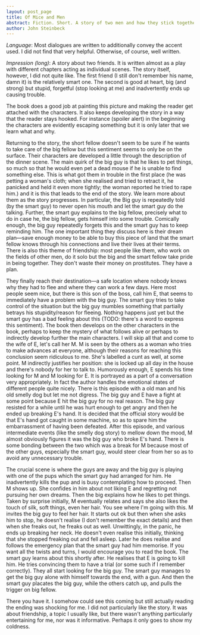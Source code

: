 ```yaml
---
layout: post_page
title: Of Mice and Men
abstract: Fiction. Short. A story of two men and how they stick together through trying times. The ending was surprising despite being somewhat predictable. Nicely written but certainly not my taste.
author: John Steinbeck
---
```


*Language*: Most dialogues are written to additionally convey the accent used. I did not find that very helpful. Otherwise, of course, well written.

*Impression (long)*: A story about two friends. It is written almost as a play with different chapters acting as individual scenes. The story itself, however, I did not quite like. The first friend (I still don't remember his name, damn it) is the relatively smart one. The second is good at heart, big (and strong) but stupid, forgetful (stop looking at me) and inadvertently ends up causing trouble. 

The book does a good job at painting this picture and making the reader get attached with the characters. It also keeps developing the story in a way that the reader stays hooked. For instance (spoiler alert) in the beginning the characters are evidently escaping something but it is only later that we learn what and why. 

Returning to the story, the short fellow doesn't seem to be sure if he wants to take care of the big fellow but this sentiment seems to only be on the surface. Their characters are developed a little through the description of the dinner scene. The main quirk of the big guy is that he likes to pet things, so much so that he would even pet a dead mouse if he is unable to find something else. This is what got them in trouble in the first place (he was petting a woman's cloth; when she realised and tried to retract it, he panicked and held it even more tightly; the woman reported he tried to rape him.) and it is this that leads to the end of the story. We learn more about them as the story progresses. In particular, the Big guy is repeatedly told (by the smart guy) to never open his mouth and let the smart guy do the talking. Further, the smart guy explains to the big fellow, precisely what to do in case he, the big fellow, gets himself into some trouble. Comically enough, the big guy repeatedly forgets this and the smart guy has to keep reminding him. The one important thing they discuss here is their dream plan—save enough money to be able to buy this piece of land that the smart fellow knows through his connections and live their lives at their terms. There is also this theme of friendship: most people like them, who work on the fields of other men, do it solo but the big and the smart fellow take pride in being together. They don't waste their money on prostitutes. They have a plan. 

They finally reach their destination—a safe location where nobody knows why they had to flee and where they can work a few days. Here most people seem nice, but there is this son of the boss, call him E, that seems to immediately have a problem with the big guy. The smart guy tries to take control of the situation but the big guy mumbles something that partially betrays his stupidity/reason for fleeing. Nothing happens just yet but the smart guy has a bad feeling about this (TODO: there's a word to express this sentiment). The book then develops on the other characters in the book, perhaps to keep the mystery of what follows alive or perhaps to indirectly develop further the main characters. I will skip all that and come to the wife of E, let's call her M. M is seen by the others as a woman who tries to make advances at everyone, although their reasons for reaching this conclusion seem ridiculous to me. She's labelled a cunt as well, at some point. M indirectly justifies her position: she is locked up all day in the house and there's nobody for her to talk to. Humorously enough, E spends his time looking for M and M looking for E. It is portrayed as a part of a conversation very appropriately. In fact the author handles the emotional states of different people quite nicely. There is this episode with a old man and his old smelly dog but let me not digress. The big guy and E have a fight at some point because E hit the big guy for no real reason. The big guy resisted for a while until he was hurt enough to get angry and then he ended up breaking E's hand. It is decided that the official story would be that E's hand got caught in some machine, so as to spare him the embarrassment of having been defeated. After this episode, and various intermediate events (like the smelly dog story) to mellow down the mood, M almost obviously figures it was the big guy who broke E's hand. There is some bonding between the two which was a break for M because most of the other guys, especially the smart guy, would steer clear from her so as to avoid any unnecessary trouble.

The crucial scene is where the guys are away and the big guy is playing with one of the pups which the smart guy had arranged for him. He inadvertently kills the pup and is busy contemplating how to proceed. Then M shows up. She confides in him about not liking E and regretting not pursuing her own dreams. Then the big explains how he likes to pet things. Taken by surprise initially, M eventually relates and says she also likes the touch of silk, soft things, even her hair. You see where I'm going with this. M invites the big guy to feel her hair. It starts out ok but then when she asks him to stop, he doesn't realise (I don't remember the exact details) and then when she freaks out, he freaks out as well. Unwittingly, in the panic, he ends up breaking her neck. He doesn't even realise this initially, thinking that she stopped freaking out and fell asleep. Later he does realise and follows the emergency plan that the smart guy had him memorise. If you want all the twists and turns, I would encourage you to read the book. The smart guy learns about this shortly after. He realises that E is going to kill him. He tries convincing them to have a trial (or some such if I remember correctly). They all start looking for the big guy. The smart guy manages to get the big guy alone with himself towards the end, with a gun. And then the smart guy placates the big guy, while the others catch up, and pulls the trigger on big fellow.

There you have it. I somehow could see this coming but still actually reading the ending was shocking for me. I did not particularly like the story. It was about friendship, a topic I usually like, but there wasn't anything particularly entertaining for me, nor was it informative. Perhaps it only goes to show my coldness.